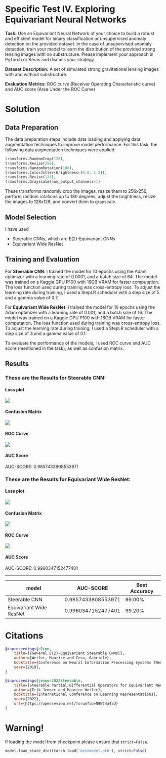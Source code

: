 # Specific Test IV. Exploring Equivariant Neural Networks

**Task:** Use an Equivariant Neural Network of your choice to build a robust and efficient model for binary classification or unsupervised anomaly detection on the provided dataset. In the case of unsupervised anomaly detection, train your model to learn the distribution of the provided strong lensing images with no substructure. Please implement your approach in PyTorch or Keras and discuss your strategy.			

**Dataset Description:** A set of simulated strong gravitational lensing images with and without substructure. 

**Evaluation Metrics:** ROC curve (Receiver Operating Characteristic curve) and AUC score (Area Under the ROC Curve)

# Solution
## Data Preparation
The data preparation steps include data loading and applying data augmentation techniques to improve model performance. For this task, the following data augmentation techniques were applied:

```python
transforms.RandomCrop(128),
transforms.Resize(256),
transforms.RandomRotation(180),
transforms.ColorJitter(brightness=(0.8, 1.2)),
transforms.Resize(128),
transforms.Grayscale(num_output_channels=1)
```

These transforms randomly crop the images, resize them to 256x256, perform random rotations up to 180 degrees, adjust the brightness, resize the images to 128x128, and convert them to grayscale.

## Model Selection
I have used 
- Steerable CNNs, which are E(2)-Equivariant CNNs
- Equivariant Wide ResNet

## Training and Evaluation
For **Steerable CNN**:
I trained the model for 10 epochs using the Adam optimizer with a learning rate of 0.0001, and a batch size of 64. The model was trained on a Kaggle GPU P100 with 16GB VRAM for faster computation. The loss function used during training was cross-entropy loss. To adjust the learning rate during training, I used a StepLR scheduler with a step size of 5 and a gamma value of 0.7.

For **Equivariant Wide ResNet**:
I trained the model for 10 epochs using the Adam optimizer with a learning rate of 0.001, and a batch size of 16. The model was trained on a Kaggle GPU P100 with 16GB VRAM for faster computation. The loss function used during training was cross-entropy loss. To adjust the learning rate during training, I used a StepLR scheduler with a step size of 3 and a gamma value of 0.1.

To evaluate the performance of the models, I used ROC curve and AUC score (mentioned in the task), as well as confusion matrix.

## Results

### These are the Results for **Steerable CNN**:

#### Loss plot

![](../assets/specific1-loss.png)

#### Confusion Matrix

![](../assets/specific1-cm.png)

#### ROC Curve

![](../assets/specific1-roc.png)

#### AUC Score
AUC-SCORE: 0.9857433808553971

### These are the Results for **Equivariant Wide ResNet**:

#### Loss plot
![](../assets/specific1-loss2.png)

#### Confusion Matrix
![](../assets/specific1-cm2.png)

#### ROC Curve
![](../assets/specific1-roc2.png)

#### AUC Score
AUC-SCORE: 0.9960347152477401

------------------------------------
| model | AUC-SCORE | Best Accuracy |
| --- | --- | --- |
| Steerable CNN | 0.9857433808553971 | 99.00% |
| Equivariant Wide ResNet | 0.9960347152477401 | 99.20% |

# Citations

```bibtex
@inproceedings{e2cnn,
    title={{General E(2)-Equivariant Steerable CNNs}},
    author={Weiler, Maurice and Cesa, Gabriele},
    booktitle={Conference on Neural Information Processing Systems (NeurIPS)},
    year={2019},
}

@inproceedings{jenner2022steerable,
    title={Steerable Partial Differential Operators for Equivariant Neural Networks},
    author={Erik Jenner and Maurice Weiler},
    booktitle={International Conference on Learning Representations},
    year={2022},
    url={https://openreview.net/forum?id=N9W24a4zU}
}
```

# Warning!
If loading the model from checkpoint please ensure that `strict=False`.
```python
model.load_state_dict(torch.load('bestmodel.pth'), strict=False)
```